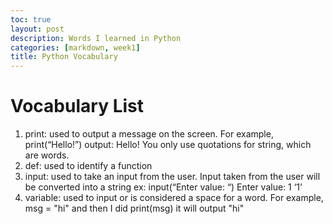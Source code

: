 ```yaml
---
toc: true
layout: post
description: Words I learned in Python
categories: [markdown, week1]
title: Python Vocabulary
---
```


# Vocabulary List

<ol>
  <li>print: used to output a message on the screen. For example, print(“Hello!”) output: Hello! You only use quotations for string, which are words.</li>
  <li>def: used to identify a function</li>
  <li>input: used to take an input from the user. Input taken from the user will be converted into a string ex: input(“Enter value: “) Enter value: 1 ‘1’</li>
  <li>variable: used to input or is considered a space for a word. For example, msg = "hi" and then I did print(msg) it will output "hi"</li>
</ol>
